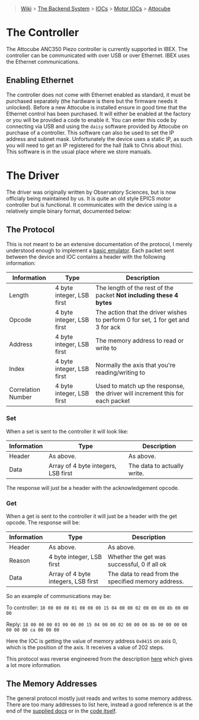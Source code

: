 > [Wiki](Home) > [The Backend System](The-Backend-System) > [IOCs](IOCs) > [Motor IOCs](Motor-IOCs) > [Attocube](Attocube)

# The Controller

The Attocube ANC350 Piezo controller is currently supported in IBEX. The controller can be communicated with over USB or over Ethernet. IBEX uses the Ethernet communications.

## Enabling Ethernet

The controller does not come with Ethernet enabled as standard, it must be purchased separately (the hardware is there but the firmware needs it unlocked). Before a new Attocube is installed ensure in good time that the Ethernet control has been purchased. It will either be enabled at the factory or you will be provided a code to enable it. You can enter this code by connecting via USB and using the `daisy` software provided by Attocube on purchase of a controller. This software can also be used to set the IP address and subnet mask. Unfortunately the device uses a static IP, as such you will need to get an IP registered for the hall (talk to Chris about this). This software is in the usual place where we store manuals.

# The Driver
The driver was originally written by Observatory Sciences, but is now officialy being maintained by us. It is quite an old style EPICS motor controller but is functional. It communicates with the device using is a relatively simple binary format, documented below:

## The Protocol
This is not meant to be an extensive documentation of the protocol, I merely understood enough to implement a [basic emulator](https://github.com/ISISComputingGroup/EPICS-DeviceEmulator/tree/master/lewis_emulators/attocube_anc350). Each packet sent between the device and IOC contains a header with the following information:

| Information | Type                      | Description |
|-------------|---------------------------|-------------|
| Length      | 4 byte integer, LSB first | The length of the rest of the packet **Not including these 4 bytes** |
| Opcode      | 4 byte integer, LSB first | The action that the driver wishes to perform 0 for set, 1 for get and 3 for ack |
| Address     | 4 byte integer, LSB first | The memory address to read or write to |
| Index       | 4 byte integer, LSB first | Normally the axis that you're reading/writing to |
| Correlation Number      | 4 byte integer, LSB first | Used to match up the response, the driver will increment this for each packet |

### Set

When a set is sent to the controller it will look like:

| Information | Type                      | Description |
|-------------|---------------------------|-------------|
| Header      | As above. | As above. |
| Data | Array of 4 byte integers, LSB first | The data to actually write. |

The response will just be a header with the acknowledgement opcode.

### Get

When a get is sent to the controller it will just be a header with the get opcode. The response will be:

| Information | Type                      | Description |
|-------------|---------------------------|-------------|
| Header      | As above. | As above. |
| Reason | 4 byte integer, LSB first | Whether the get was successful, 0 if all ok |
| Data | Array of 4 byte integers, LSB first | The data to read from the specified memory address. |

So an example of communications may be:

To controller: `10 00 00 00 01 00 00 00 15 04 00 00 02 00 00 00 8b 00 00 00`

Reply: `18 00 00 00 03 00 00 00 15 04 00 00 02 00 00 00 8b 00 00 00 00 00 00 00 ca 00 00 00`

Here the IOC is getting the value of memory address `0x0415` on axis 0, which is the position of the axis. It receives a value of 202 steps.

This protocol was reverse engineered from the description [here](https://github.com/ISISComputingGroup/EPICS-attocubeANC350/blob/master/anc350App/src/ucprotocol.h) which gives a lot more information.

## The Memory Addresses
The general protocol mostly just reads and writes to some memory address. There are too many addresses to list here, instead a good reference is at the end of the [supplied docs](https://github.com/ISISComputingGroup/EPICS-attocubeANC350/blob/master/docs/ANC350_Developers_Manual.pdf) or in the [code itself](https://github.com/ISISComputingGroup/EPICS-attocubeANC350/blob/master/anc350App/src/devAnc350.h).